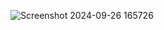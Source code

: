 ![Screenshot 2024-09-26 165726](https://github.com/user-attachments/assets/9a623ca7-be73-4d40-b64a-6bee6596b4ba)
